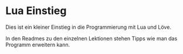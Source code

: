 # Lua Einstieg

Dies ist ein kleiner Einstieg in die Programmierung mit Lua und Löve.

In den Readmes zu den einzelnen Lektionen stehen Tipps wie man das Programm
erweitern kann.

